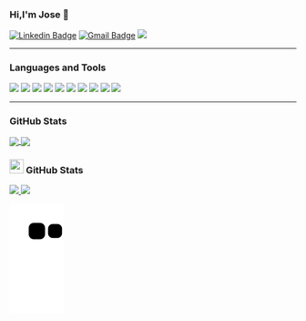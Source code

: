 ### Hi,I'm Jose 👋

<!--
**JoseOquendoHuanca/JoseOquendoHuanca** is a ✨ _special_ ✨ repository because its `README.md` (this file) appears on your GitHub profile.

Here are some ideas to get you started:

- 🔭 I’m currently working on ...
- 🌱 I’m currently learning ...
- 👯 I’m looking to collaborate on ...
- 🤔 I’m looking for help with ...
- 💬 Ask me about ...
- 📫 How to reach me: ...
- 😄 Pronouns: ...
- ⚡ Fun fact: ...
-->
<!--
<details>
  <summary>:zap: About me!</summary>

### 🔬 Bioanalyst Clinico and I am currently studying a Master in Bioinformatic 💻!!
- 🦾 I love the PowerLifting!
- 🤓  I’m currently learning everything
- 👾  I am very curious and that is why you start studying programming
- 🗒  I am currently very obsected with learning vimscript
</details>
-->
[![Linkedin Badge](https://img.shields.io/badge/-LinkedIn-blue?style=flat-square&logo=Linkedin&logoColor=white&link=https://www.linkedin.com/in/jose-oquendo-huanca/)](https://www.linkedin.com/in/jose-oquendo-huanca/)
[![Gmail Badge](https://img.shields.io/badge/-Gmail-d14836?style=flat-square&logo=Gmail&logoColor=white&link=mailto:joseoquendo26@hotmail.com)](mailto:joseoquendo26@hotmail.com)
  <a href="https://discord.com/channels/@me"> <img src="https://img.shields.io/badge/Discord-7289DA?=discord&logoColor=white"/> </a>
     

---
<h3 align="left"> Languages and Tools</h3>
<p align="">
    <a  target="_blank"> <img src="https://img.shields.io/badge/Code-Python-informational?style=flat&logo=python&logoColor=white&color=#BB8FCE"/> </a>
    <a  target="_blank"> <img src="https://img.shields.io/badge/Code-JavaScript-informational?style=flat&logo=javascript&logoColor=white&color=2bbc8a"/> </a>
    <a target="_blank"> <img src="https://img.shields.io/badge/Code-C-informational?style=flat&logo=c&logoColor=white&color=2bbc8a"/> </a>
    <a target="_blank"> <img src="https://img.shields.io/badge/Code-C++-informational?style=flat&logo=c++&logoColor=white&color=2bbc8a"/> </a>
    <a  > <img src="https://img.shields.io/badge/Code-HTML5-informational?style=flat&logo=html5&logo&color=#F39C12"/> </a>
    <a  target="_blank"> <img src="https://img.shields.io/badge/Tools-Git-informational?style=flat&logo=git&logoColor=white&color=2bbc8a"/> </a>
    <a  target="_blank"> <img src="https://img.shields.io/badge/Tools-GitHub-informational?style=flat&logo=github&logoColor=white&color=2bbc8a"/> </a>
    <a target="_blank"> <img src="https://img.shields.io/badge/Tools-GitLab-informational?style=flat&logo=gitlab&logoColor=white&color=2bbc8a"/> </a>
    <img src="https://img.shields.io/badge/-Firebase-FFA611?style=flat&logo=firebase&logoColor=FFFFFF">
    <img src="https://img.shields.io/badge/Unity-100000?style=flat&logo=unity&logoColor=white">
</p>

---

<h3 align="left"> GitHub Stats</h3>
<div>
 <a href="https://github.com/JoseOquendoHuanca">
  <img align="center" src="https://github-readme-stats.vercel.app/api?username=JoseOquendoHuanca&show_icons=true&theme=radical&include_all_commits=true&count_private=true"/>
 </a>
 <a href="https://github.com/JoseOquendoHuanca">
  <img align="center"src="https://github-readme-stats.vercel.app/api/top-langs/?username=JoseOquendoHuanca&layout=compact&langs_count=7&theme=radical"/>
 </a>
 </div>
 
 <h3 align="left"><img src="./src/estadistica2.gif" width="25px" height="25px"> GitHub Stats</h3>

<div>
  <a href="https://github.com/JoseOquendoHuanca">
  <img height="180em" src="https://github-readme-stats.vercel.app/api?username=JoseOquendoHuanca&show_icons=true&theme=radical&include_all_commits=true&count_private=true"/>
  <img height="180em" src="https://github-readme-stats.vercel.app/api/top-langs/?username=JoseOquendoHuanca&layout=compact&langs_count=7&theme=radical"/>
</div>
 
![Snake animation](https://github.com/mctechnology17/mctechnology17/blob/output/github-contribution-grid-snake.svg)



